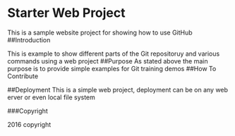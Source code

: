 # Starter Web Project
This is a sample website project for showing how to use GitHub
##Introduction

This is example to show different parts of the Git repositoruy and various commands using a web project
##Purpose
As stated above the main purpose is to provide simple examples for Git training demos
##How To Contribute

##Deployment
This is a simple web project, deployment can be on any web erver or even local file system

###Copyright

2016 copyright